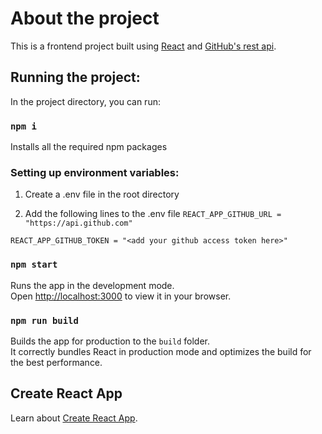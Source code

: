 # About the project

This is a frontend project built using [React](https://reactjs.org/) and [GitHub's rest api](https://docs.github.com/en/rest?apiVersion=2022-11-28).

## Running the project:

In the project directory, you can run:

### `npm i`
Installs all the required npm packages

### Setting up environment variables:
1. Create a .env file in the root directory

2. Add the following lines to the .env file
`REACT_APP_GITHUB_URL = "https://api.github.com"`

`REACT_APP_GITHUB_TOKEN = "<add your github access token here>"`

### `npm start`

Runs the app in the development mode.\
Open [http://localhost:3000](http://localhost:3000) to view it in your browser.

### `npm run build`

Builds the app for production to the `build` folder.\
It correctly bundles React in production mode and optimizes the build for the best performance.

## Create React App

Learn about [Create React App](https://facebook.github.io/create-react-app/docs/getting-started).

